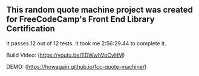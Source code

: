 ## This random quote machine project was created for FreeCodeCamp's Front End Library Certification

It passes 12 out of 12 tests. It took me 2:56:29.44 to complete it.

Build Video: (https://youtu.be/EDWwhVoCvHM)

DEMO: (https://howagain.github.io/fcc-quote-machine/)

